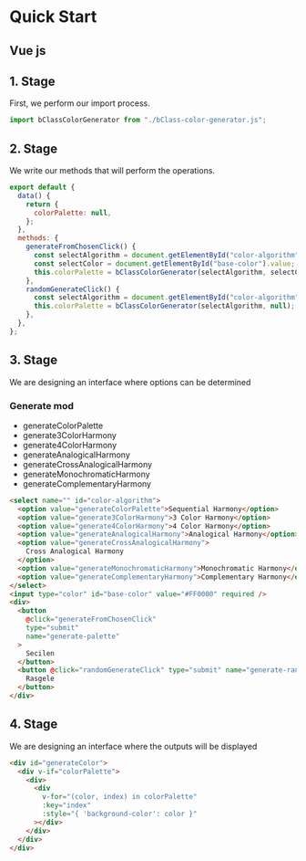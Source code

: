 # Quick Start

## Vue js

## 1. Stage

First, we perform our import process.

```js
import bClassColorGenerator from "./bClass-color-generator.js";
```

## 2. Stage

We write our methods that will perform the operations.

```js
export default {
  data() {
    return {
      colorPalette: null,
    };
  },
  methods: {
    generateFromChosenClick() {
      const selectAlgorithm = document.getElementById("color-algorithm").value;
      const selectColor = document.getElementById("base-color").value;
      this.colorPalette = bClassColorGenerator(selectAlgorithm, selectColor);
    },
    randomGenerateClick() {
      const selectAlgorithm = document.getElementById("color-algorithm").value;
      this.colorPalette = bClassColorGenerator(selectAlgorithm, null);
    },
  },
};
```

## 3. Stage

We are designing an interface where options can be determined

### Generate mod

- generateColorPalette
- generate3ColorHarmony
- generate4ColorHarmony
- generateAnalogicalHarmony
- generateCrossAnalogicalHarmony
- generateMonochromaticHarmony
- generateComplementaryHarmony

```html
<select name="" id="color-algorithm">
  <option value="generateColorPalette">Sequential Harmony</option>
  <option value="generate3ColorHarmony">3 Color Harmony</option>
  <option value="generate4ColorHarmony">4 Color Harmony</option>
  <option value="generateAnalogicalHarmony">Analogical Harmony</option>
  <option value="generateCrossAnalogicalHarmony">
    Cross Analogical Harmony
  </option>
  <option value="generateMonochromaticHarmony">Monochromatic Harmony</option>
  <option value="generateComplementaryHarmony">Complementary Harmony</option>
</select>
<input type="color" id="base-color" value="#FF0000" required />
<div>
  <button
    @click="generateFromChosenClick"
    type="submit"
    name="generate-palette"
  >
    Secilen
  </button>
  <button @click="randomGenerateClick" type="submit" name="generate-random">
    Rasgele
  </button>
</div>
```

## 4. Stage

We are designing an interface where the outputs will be displayed

```html
<div id="generateColor">
  <div v-if="colorPalette">
    <div>
      <div
        v-for="(color, index) in colorPalette"
        :key="index"
        :style="{ 'background-color': color }"
      ></div>
    </div>
  </div>
</div>
```
